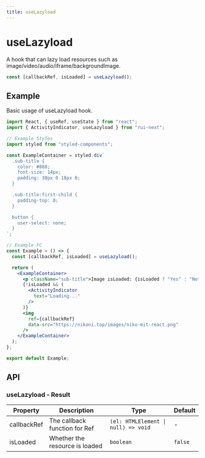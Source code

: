 ```yaml
---
title: useLazyload
---
```


# useLazyload

A hook that can lazy load resources such as image/video/audio/iframe/backgroundImage.

```ts
const [callbackRef, isLoaded] = useLazyload();
```

## Example

Basic usage of useLazyload hook.

```jsx live=local
import React, { useRef, useState } from "react";
import { ActivityIndicator, useLazyload } from "rui-next";

// Example Styles
import styled from "styled-components";

const ExampleContainer = styled.div`
  .sub-title {
    color: #888;
    font-size: 14px;
    padding: 30px 0 18px 0;
  }

  .sub-title:first-child {
    padding-top: 0;
  }

  button {
    user-select: none;
  }
`;

// Example FC
const Example = () => {
  const [callbackRef, isLoaded] = useLazyload();

  return (
    <ExampleContainer>
      <p className="sub-title">Image isLoaded: {isLoaded ? "Yes" : "Not yet"}</p>
      {!isLoaded && (
        <ActivityIndicator
          text="Loading..."
        />
      )}
      <img
        ref={callbackRef}
        data-src="https://nikoni.top/images/niko-mit-react.png"
      />
    </ExampleContainer>
  );
};

export default Example;
```

## API

### useLazyload - Result

| Property | Description                                 | Type                   | Default |
|----------|---------------------------------------------|------------------------|---------|
| callbackRef | The callback function for Ref | `(el: HTMLElement \| null) => void` | - |
| isLoaded | Whether the resource is loaded | `boolean` | `false` |
